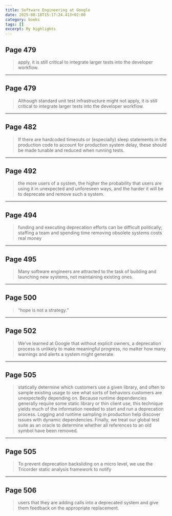 ```yaml
---
title: Software Engineering at Google
date: 2025-08-18T15:17:24.413+02:00
category: books
tags: []
excerpt: My highlights
---
```


## Page 479

> apply, it is still critical to integrate larger tests into the developer workflow.


----
## Page 479

> Although standard unit test infrastructure might not apply, it is still critical to integrate larger tests into the developer workflow.


----
## Page 482

> If there are hardcoded timeouts or (especially) sleep statements in the production code to account for production system delay, these should be made tunable and reduced when running tests.


----
## Page 492

> the more users of a system, the higher the probability that users are using it in unexpected and unforeseen ways, and the harder it will be to deprecate and remove such a system.


----
## Page 494

> funding and executing deprecation efforts can be difficult politically; staffing a team and spending time removing obsolete systems costs real money


----
## Page 495

> Many software engineers are attracted to the task of building and launching new systems, not maintaining existing ones.


----
## Page 500

> “hope is not a strategy.”


----
## Page 502

> We’ve learned at Google that without explicit owners, a deprecation process is unlikely to make meaningful progress, no matter how many warnings and alerts a system might generate.


----
## Page 505

> statically determine which customers use a given library, and often to sample existing usage to see what sorts of behaviors customers are unexpectedly depending on. Because runtime dependencies generally require some static library or thin client use, this technique yields much of the information needed to start and run a deprecation process. Logging and runtime sampling in production help discover issues with dynamic dependencies. Finally, we treat our global test suite as an oracle to determine whether all references to an old symbol have been removed.


----
## Page 505

> To prevent deprecation backsliding on a micro level, we use the Tricorder static analysis framework to notify


----
## Page 506

> users that they are adding calls into a deprecated system and give them feedback on the appropriate replacement.

